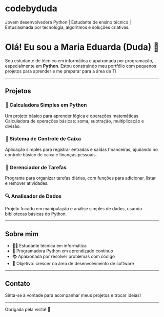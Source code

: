 # codebyduda
Jovem desenvolvedora Python | Estudante de ensino técnico | Entusiasmada por tecnologia, algoritmos e soluções criativas.

# Olá! Eu sou a Maria Eduarda (Duda) 👋

Sou estudante de técnico em informática e apaixonada por programação, especialmente em **Python**. Estou construindo meu portfólio com pequenos projetos para aprender e me preparar para a área de TI.

---

## Projetos

### 🧮 Calculadora Simples em Python  
Um projeto básico para aprender lógica e operações matemáticas. Calculadora de operações básicas: soma, subtração, multiplicação e divisão.

### 💼 Sistema de Controle de Caixa  
Aplicação simples para registrar entradas e saídas financeiras, ajudando no controle básico de caixa e finanças pessoais.

### 📅 Gerenciador de Tarefas  
Programa para organizar tarefas diárias, com funções para adicionar, listar e remover atividades.

### 🔍 Analisador de Dados  
Projeto focado em manipulação e análise simples de dados, usando bibliotecas básicas do Python.

---

## Sobre mim

- 👩‍💻 Estudante técnica em informática  
- 🐍 Programadora Python em aprendizado contínuo  
- 📚 Apaixonada por resolver problemas com código  
- 🎯 Objetivo: crescer na área de desenvolvimento de software  

---

## Contato

Sinta-se à vontade para acompanhar meus projetos e trocar ideias!

---

Obrigada pela visita! 🚀
